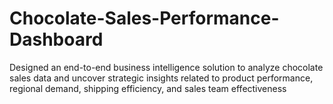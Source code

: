 # Chocolate-Sales-Performance-Dashboard
Designed an end-to-end business intelligence solution to analyze chocolate sales data and uncover strategic insights related to product performance, regional demand, shipping efficiency, and sales team effectiveness
